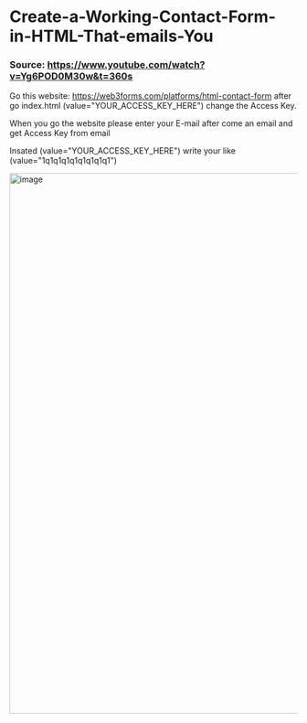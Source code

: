 # Create-a-Working-Contact-Form-in-HTML-That-emails-You

### Source: https://www.youtube.com/watch?v=Yg6POD0M30w&t=360s

Go this website: https://web3forms.com/platforms/html-contact-form
after go index.html  (value="YOUR_ACCESS_KEY_HERE")
change the Access Key.

When you go the website please enter your E-mail after come an email and get Access Key from email 

Insated (value="YOUR_ACCESS_KEY_HERE") write your like (value="1q1q1q1q1q1q1q1q1")


<img width="946" alt="image" src="https://github.com/aminaslami/Create-a-Working-Contact-Form-in-HTML-That-emails-You/assets/101183453/a8635810-ba98-4505-886e-a4deaa48d41e">
